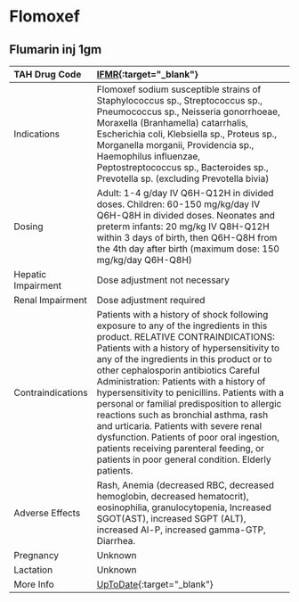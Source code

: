 # Flomoxef

## Flumarin inj 1gm

| TAH Drug Code      | [IFMR](https://www.tahsda.org.tw/drugs/hissearch.php?drug_code=IFMR){:target="_blank"}                                                                                                                                                                                                                                                                                                                                                                                                                                                                                                                                                      |
|:-------------------|:--------------------------------------------------------------------------------------------------------------------------------------------------------------------------------------------------------------------------------------------------------------------------------------------------------------------------------------------------------------------------------------------------------------------------------------------------------------------------------------------------------------------------------------------------------------------------------------------------------------------------------------------|
| Indications        | Flomoxef sodium susceptible strains of Staphylococcus sp., Streptococcus sp., Pneumococcus sp., Neisseria gonorrhoeae, Moraxella (Branhamella) catarrhalis, Escherichia coli, Klebsiella sp., Proteus sp., Morganella morganii, Providencia sp., Haemophilus influenzae, Peptostreptococcus sp., Bacteroides sp., Prevotella sp. (excluding Prevotella bivia)                                                                                                                                                                                                                                                                               |
| Dosing             | Adult: 1-4 g/day IV Q6H-Q12H in divided doses. Children: 60-150 mg/kg/day IV Q6H-Q8H in divided doses. Neonates and preterm infants: 20 mg/kg IV Q8H-Q12H within 3 days of birth, then Q6H-Q8H from the 4th day after birth (maximum dose: 150 mg/kg/day Q6H-Q8H)                                                                                                                                                                                                                                                                                                                                                                           |
| Hepatic Impairment | Dose adjustment not necessary                                                                                                                                                                                                                                                                                                                                                                                                                                                                                                                                                                                                               |
| Renal Impairment   | Dose adjustment required                                                                                                                                                                                                                                                                                                                                                                                                                                                                                                                                                                                                                    |
| Contraindications  | Patients with a history of shock following exposure to any of the ingredients in this product. RELATIVE CONTRAINDICATIONS: Patients with a history of hypersensitivity to any of the ingredients in this product or to other cephalosporin antibiotics Careful Administration: Patients with a history of hypersensitivity to penicillins. Patients with a personal or familial predisposition to allergic reactions such as bronchial asthma, rash and urticaria. Patients with severe renal dysfunction. Patients of poor oral ingestion, patients receiving parenteral feeding, or patients in poor general condition. Elderly patients. |
| Adverse Effects    | Rash, Anemia (decreased RBC, decreased hemoglobin, decreased hematocrit), eosinophilia, granulocytopenia, Increased SGOT(AST), increased SGPT (ALT), increased Al-P, increased gamma-GTP, Diarrhea.                                                                                                                                                                                                                                                                                                                                                                                                                                         |
| Pregnancy          | Unknown                                                                                                                                                                                                                                                                                                                                                                                                                                                                                                                                                                                                                                     |
| Lactation          | Unknown                                                                                                                                                                                                                                                                                                                                                                                                                                                                                                                                                                                                                                     |
| More Info          | [UpToDate](https://www.uptodate.com/contents/flomoxef-international-drug-information-concise){:target="_blank"}                                                                                                                                                                                                                                                                                                                                                                                                                                                                                                                             |

